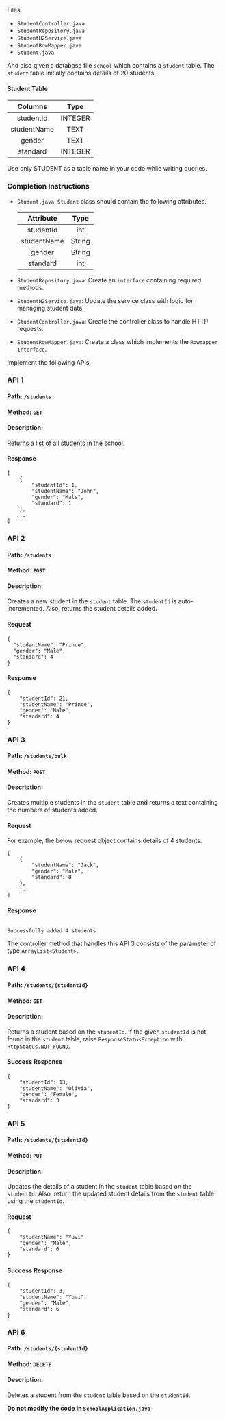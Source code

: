 Files

- `StudentController.java`
- `StudentRepository.java`
- `StudentH2Service.java`
- `StudentRowMapper.java`
- `Student.java`

And also given a database file `school` which contains a `student` table. The `student` table initially contains details of 20 students. 

#### Student Table

|   Columns   |  Type   |
| :---------: | :-----: |
|  studentId  | INTEGER |
| studentName |  TEXT   |
|   gender    |  TEXT   |
|  standard   | INTEGER |

<SingleLineNote>

Use only STUDENT as a table name in your code while writing queries.
</SingleLineNote>

### Completion Instructions

- `Student.java`: `Student` class should contain the following attributes.

    |  Attribute  |  Type  |
    | :---------: | :----: |
    |  studentId  |  int   |
    | studentName | String |
    |   gender    | String |
    |  standard   |  int   |

- `StudentRepository.java`: Create an `interface` containing required methods.
- `StudentH2Service.java`: Update the service class with logic for managing student data.
- `StudentController.java`: Create the controller class to handle HTTP requests.
- `StudentRowMapper.java`: Create a class which implements the `Rowmapper Interface`.

Implement the following APIs.

### API 1

#### Path: `/students`

#### Method: `GET`

#### Description:

Returns a list of all students in the school.

#### Response

```
[
    {
        "studentId": 1,
        "studentName": "John",
        "gender": "Male",
        "standard": 1
    },
   ...
]
```

### API 2

#### Path: `/students`

#### Method: `POST`

#### Description:

Creates a new student in the `student` table. The `studentId` is auto-incremented. Also, returns the student details added. 

#### Request

```
{
  "studentName": "Prince",
  "gender": "Male",
  "standard": 4
}
```

#### Response

```
{
    "studentId": 21,
    "studentName": "Prince",
    "gender": "Male",
    "standard": 4
}
```

### API 3

#### Path: `/students/bulk`

#### Method: `POST`

#### Description:

Creates multiple students in the `student` table and returns a text containing the numbers of students added.  

#### Request

For example, the below request object contains details of 4 students.

```
[
    {
        "studentName": "Jack",
        "gender": "Male",
        "standard": 8
    },
    ...
]
```

#### Response

```

Successfully added 4 students
```

<MultiLineQuickTip>

The controller method that handles this API 3 consists of the parameter of type `ArrayList<Student>`.
</MultiLineQuickTip>

### API 4

#### Path: `/students/{studentId}`

#### Method: `GET`

#### Description:

Returns a student based on the `studentId`. If the given `studentId` is not found in the `student` table, raise `ResponseStatusException` with `HttpStatus.NOT_FOUND`.


#### Success Response

```
{
    "studentId": 13,
    "studentName": "Olivia",
    "gender": "Female",
    "standard": 3
}
```

### API 5

#### Path: `/students/{studentId}`

#### Method: `PUT`

#### Description:

Updates the details of a student in the `student` table based on the `studentId`.  Also, return the updated student details from the `student` table using the `studentId`.


#### Request

```
{
    "studentName": "Yuvi"
    "gender": "Male",
    "standard": 6
}
```

#### Success Response

```
{
    "studentId": 3,
    "studentName": "Yuvi",
    "gender": "Male",
    "standard": 6
}
```

### API 6

#### Path: `/students/{studentId}`

#### Method: `DELETE`

#### Description:

Deletes a student from the `student` table based on the `studentId`. 

**Do not modify the code in `SchoolApplication.java`**
